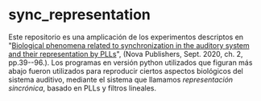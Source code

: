 # sync_representation

Este repositorio es una amplicación de los experimentos descriptos en "[Biological phenomena related to synchronization in the auditory system and their representation by PLLs](./BIOLOGICAL%20SYNCHRONIZATION%20MODELED%20BY%20PLLS%20AND%20PITCH%20DETECTION%20—%20Chapter%201,%20NOVA%201.0%20documentation.html)", (Nova Publishers, Sept. 2020, ch. 2, pp.39--96.). Los programas en versión python utilizados que figuran más abajo fueron utilizados para reproducir ciertos aspectos biológicos del sistema auditivo, mediante el sistema que llamamos *representación sincrónica*, basado en PLLs y filtros lineales.
